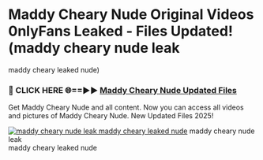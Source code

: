 # Maddy Cheary Nude Original Videos 0nlyFans Leaked - Files Updated! (maddy cheary nude leak<br>
maddy cheary leaked nude)

<h3>🔴 CLICK HERE 🌐==►► <a href="https://tinyurl.com/2p9ay9w9" rel="nofollow">Maddy Cheary Nude Updated Files</a></h3>

Get Maddy Cheary Nude and all content. Now you can access all videos and pictures of Maddy Cheary Nude. New Updated Files 2025!

[![maddy cheary nude leak<br>
maddy cheary leaked nude](https://i.imgur.com/KQgVmj3.gif)](https://tinyurl.com/2p9ay9w9)
maddy cheary nude leak<br>
maddy cheary leaked nude